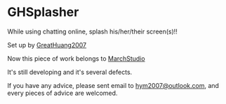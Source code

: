 # GHSplasher

While using chatting online, splash his/her/their screen(s)!! 

Set up by [GreatHuang2007](https://github.com/GreatHuang2007)

Now this piece of work belongs to  [MarchStudio](https://github.com/MarchStudio)

It's still developing and it's several defects.

If you have any advice, please sent email to hym2007@outlook.com, and every pieces of advice are welcomed.